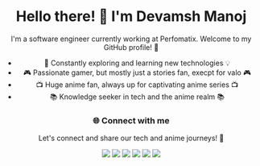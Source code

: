 <!-- Devamsh Awesome GitHub Profile -->
<div align="center">

# Hello there! 👋 I'm Devamsh Manoj

I'm a software engineer currently working at Perfomatix. Welcome to my GitHub profile! 🌟

- 🌱 Constantly exploring and learning new technologies 💡
- 🎮 Passionate gamer, but mostly just a stories fan, execpt for valo 🎮
- 📺 Huge anime fan, always up for captivating anime series 📺
- 📚 Knowledge seeker in tech and the anime realm 📚

### 🌐 Connect with me

Let's connect and share our tech and anime journeys! 🚀

<p align="center">
  <a href="https://twitter.com/itsNoa04"><img src="https://img.shields.io/badge/-Twitter-1DA1F2?style=for-the-badge&logo=twitter&logoColor=white"></a>
  <a href="https://www.instagram.com/noa_dot_exe/"><img src="https://img.shields.io/badge/-Instagram-E4405F?style=for-the-badge&logo=instagram&logoColor=white"></a>
  <a href="https://www.linkedin.com/in/devamsh-manoj-6ba0b81b8/"><img src="https://img.shields.io/badge/-LinkedIn-0077B5?style=for-the-badge&logo=linkedin&logoColor=white"></a>
  <a href="https://dev.to/itsnoa04"><img src="https://img.shields.io/badge/-dev.to-0A0A0A?style=for-the-badge&logo=dev.to&logoColor=white"></a>
  <a href="https://hashnode.com/@JustDeving"><img src="https://img.shields.io/badge/-Hashnode-2962FF?style=for-the-badge&logo=hashnode&logoColor=white"></a>
  <a href="mailto:itsdevamshmanoj@gmail.com"><img src="https://img.shields.io/badge/-Email-D14836?style=for-the-badge&logo=gmail&logoColor=white"></a>
</p>

</div>

